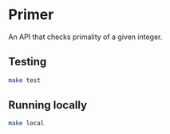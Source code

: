 # Primer

An API that checks primality of a given integer.

## Testing

```bash
make test
```

## Running locally

```bash
make local
```
